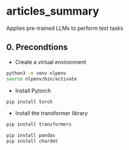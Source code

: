 # articles_summary
Applies pre-trained LLMs to perform text tasks



## 0. Precondtions

- Create a virtual environment
```Bash
python3 -m venv nlpenv
source nlpenv/bin/activate
```


- Install Pytorch
```Bash
pip install torch
```


- Install the transformer library
```Bash
pip install transformers

pip install pandas
pip install chardet
```